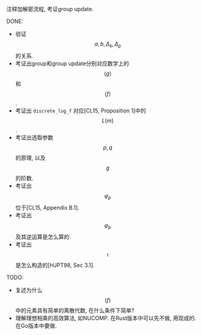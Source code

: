 注释加解密流程, 考证group update.

DONE:
* 验证 $$a, b, \Delta_k, \Delta_p$$ 的关系.
* 考证出group和group update分别对应数学上的 $$\left<g\right>$$ 和 $$\left<f\right>$$.
* 考证出 `discrete_log_f` 对应[CL15, Proposition 1]中的 $$L(m)$$.
* 考证出选取参数 $$p, q$$ 的原理, 以及 $$g$$ 的阶数.
* 考证出 $$\varphi_p$$ 位于[CL15, Appendix B.1].
* 考证出 $$\varphi_p$$ 及其逆运算是怎么算的.
* 考证出 $$\mathfrak{r}$$ 是怎么构造的[HJPT98, Sec 3.1].

TODO:

* 复述为什么 $$\left<f\right>$$ 中的元素具有简单的离散代数, 在什么条件下简单?
* 理解理想相乘的高效算法, 如NUCOMP. 在Rust版本中可以先不做, 用现成的. 在Go版本中要做.
